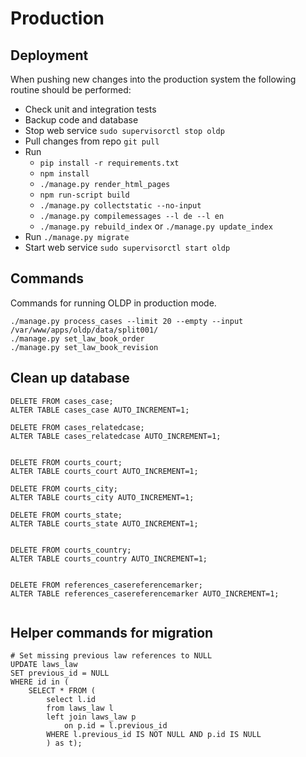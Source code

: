 # Production

## Deployment

When pushing new changes into the production system the following routine should be performed:

 - Check unit and integration tests
 - Backup code and database
 - Stop web service `sudo supervisorctl stop oldp`
 - Pull changes from repo `git pull`
 - Run
    - `pip install -r requirements.txt`
    - `npm install`
    - `./manage.py render_html_pages`
    - `npm run-script build`
    - `./manage.py collectstatic --no-input`
    - `./manage.py compilemessages --l de --l en`
    - `./manage.py rebuild_index` or `./manage.py update_index`
 - Run `./manage.py migrate`
 - Start web service `sudo supervisorctl start oldp`


## Commands

Commands for running OLDP in production mode.


```
./manage.py process_cases --limit 20 --empty --input /var/www/apps/oldp/data/split001/
./manage.py set_law_book_order
./manage.py set_law_book_revision
```

## Clean up database

```
DELETE FROM cases_case;
ALTER TABLE cases_case AUTO_INCREMENT=1;

DELETE FROM cases_relatedcase;
ALTER TABLE cases_relatedcase AUTO_INCREMENT=1;


DELETE FROM courts_court;
ALTER TABLE courts_court AUTO_INCREMENT=1;

DELETE FROM courts_city;
ALTER TABLE courts_city AUTO_INCREMENT=1;

DELETE FROM courts_state;
ALTER TABLE courts_state AUTO_INCREMENT=1;


DELETE FROM courts_country;
ALTER TABLE courts_country AUTO_INCREMENT=1;


DELETE FROM references_casereferencemarker;
ALTER TABLE references_casereferencemarker AUTO_INCREMENT=1;


```

## Helper commands for migration

```
# Set missing previous law references to NULL
UPDATE laws_law
SET previous_id = NULL
WHERE id in (
    SELECT * FROM (
        select l.id
        from laws_law l
        left join laws_law p
            on p.id = l.previous_id
        WHERE l.previous_id IS NOT NULL AND p.id IS NULL
        ) as t);

```
